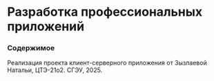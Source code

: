 # Разработка профессиональных приложений

### Содержимое
Реализация проекта клиент-серверного приложения от Зызлаевой Натальи, ЦТЭ-21о2.
СГЭУ, 2025.
